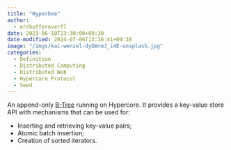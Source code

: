 ```yaml
---
title: "Hyperbee"
author:
  - errbufferoverfl
date: 2023-06-10T23:30:00+09:30
date-modified: 2024-07-06T13:36:41+09:30
image: "/imgs/kai-wenzel-dyGWrmJ_i4E-unsplash.jpg"
categories:
  - Definition
  - Distributed Computing
  - Distributed Web
  - Hypercore Protocol
  - Seed
---
```


An append-only [B-Tree](b-tree.md) running on Hypercore. It provides a key-value store API with mechanisms that can be used for:

- Inserting and retrieving key-value pairs;
- Atomic batch insertion;
- Creation of sorted iterators.
